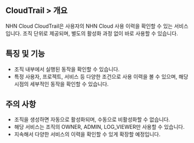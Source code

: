 ## CloudTrail > 개요

NHN Cloud CloudTrail은 사용자의 NHN Cloud 사용 이력을 확인할 수 있는 서비스입니다.
조직 단위로 제공되며, 별도의 활성화 과정 없이 바로 사용할 수 있습니다.

## 특징 및 기능
* 조직 내부에서 실행된 동작을 확인할 수 있습니다.
* 특정 사용자, 프로젝트, 서비스 등 다양한 조건으로 사용 이력을 볼 수 있으며, 해당 시점의 세부적인 동작을 확인할 수 있습니다.

## 주의 사항
* 조직을 생성하면 자동으로 활성화되며, 수동으로 비활성화할 수 없습니다.
* 해당 서비스는 조직의 OWNER, ADMIN, LOG_VIEWER만 사용할 수 있습니다.
* 지속해서 다양한 서비스의 이력을 확인할 수 있게 확장할 예정입니다.